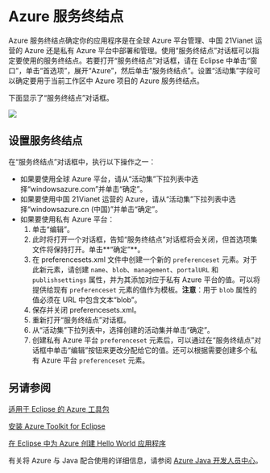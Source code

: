 <properties
    pageTitle="Azure 服务终结点"
    description="介绍 Azure Toolkit for Eclipse 中的 Azure 服务终结点设置。"
    services=""
    documentationcenter="java"
    author="rmcmurray"
    manager="erikre"
    editor="" />
<tags
    ms.assetid="9c6125ec-7278-461e-b69c-ed56e844f742"
    ms.service="multiple"
    ms.workload="na"
    ms.tgt_pltfrm="multiple"
    ms.devlang="Java"
    ms.topic="article"
    ms.date="12/22/2016"
    wacn.date="02/14/2017"
    ms.author="robmcm" />

# Azure 服务终结点
Azure 服务终结点确定你的应用程序是在全球 Azure 平台管理、中国 21Vianet 运营的 Azure 还是私有 Azure 平台中部署和管理。使用“服务终结点”对话框可以指定要使用的服务终结点。若要打开“服务终结点”对话框，请在 Eclipse 中单击“窗口”，单击“首选项”，展开“Azure”，然后单击“服务终结点”。设置“活动集”字段可以确定要用于当前工作区中 Azure 项目的 Azure 服务终结点。

下面显示了“服务终结点”对话框。

![][ic719493]  


## 设置服务终结点
在“服务终结点”对话框中，执行以下操作之一：

- 如果要使用全球 Azure 平台，请从“活动集”下拉列表中选择“windowsazure.com”并单击“确定”。
- 如果要使用中国 21Vianet 运营的 Azure，请从“活动集”下拉列表中选择“windowsazure.cn (中国)”并单击“确定”。
- 如果要使用私有 Azure 平台：
  1. 单击“编辑”。
  2. 此时将打开一个对话框，告知“服务终结点”对话框将会关闭，但首选项集文件将保持打开。单击**“确定”**。
  3. 在 preferencesets.xml 文件中创建一个新的 `preferenceset` 元素。对于此新元素，请创建 `name`、`blob`、`management`、`portalURL` 和 `publishsettings` 属性，并为其添加对应于私有 Azure 平台的值。可以将提供给现有 `preferenceset` 元素的值作为模板。**注意**：用于 `blob` 属性的值必须在 URL 中包含文本“blob”。
  4. 保存并关闭 preferencesets.xml。
  5. 重新打开“服务终结点”对话框。
  6. 从“活动集”下拉列表中，选择创建的活动集并单击“确定”。
  7. 创建私有 Azure 平台 `preferenceset` 元素后，可以通过在“服务终结点”对话框中单击“编辑”按钮来更改分配给它的值。还可以根据需要创建多个私有 Azure 平台 `preferenceset` 元素。

## 另请参阅
[适用于 Eclipse 的 Azure 工具包][Azure Toolkit for Eclipse]

[安装 Azure Toolkit for Eclipse][Installing the Azure Toolkit for Eclipse]

[在 Eclipse 中为 Azure 创建 Hello World 应用程序][Creating a Hello World Application for Azure in Eclipse]

有关将 Azure 与 Java 配合使用的详细信息，请参阅 [Azure Java 开发人员中心][Azure Java Developer Center]。

<!-- URL List -->


[Azure Java Developer Center]: /develop/java/
[Azure Toolkit for Eclipse]: /documentation/articles/azure-toolkit-for-eclipse/
[Creating a Hello World Application for Azure in Eclipse]: /documentation/articles/azure-toolkit-for-eclipse-creating-a-hello-world-application/
[Installing the Azure Toolkit for Eclipse]: /documentation/articles/azure-toolkit-for-eclipse-installation/

<!-- IMG List -->

[ic719493]: ./media/azure-toolkit-for-eclipse-azure-service-endpoints/ic719493.png

<!-- Legacy MSDN URL = https://msdn.microsoft.com/zh-cn/library/azure/dn268600.aspx -->

<!---HONumber=Mooncake_0206_2017-->
<!--Update_Description: wording update-->